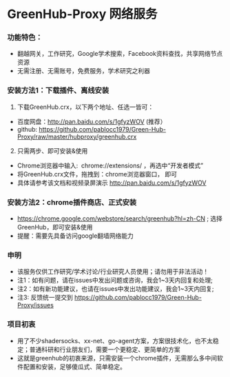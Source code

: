 
# GreenHub-Proxy 网络服务

### 功能特色：
 - 翻越网关，工作研究，Google学术搜索，Facebook资料查找，共享网络节点资源
 - 无需注册、无需账号，免费服务，学术研究之利器

### 安装方法1：下载插件、离线安装

1. 下载GreenHub.crx，以下两个地址、任选一皆可： 
  * 百度网盘：http://pan.baidu.com/s/1gfyzWOV  (推荐）  
  * github: https://github.com/pablocc1979/Green-Hub-Proxy/raw/master/hubproxy/greenhub.crx  
   
   
2. 只需两步、即可安装&使用 
  * Chrome浏览器中输入:  chrome://extensions/ ，再选中“开发者模式” 
  * 将GreenHub.crx文件，拖拽到：chrome浏览器窗口， 即可 
  * 具体请参考该文档和视频录屏演示 http://pan.baidu.com/s/1gfyzWOV 
   
   
### 安装方法2：chrome插件商店、正式安装
* https://chrome.google.com/webstore/search/greenhub?hl=zh-CN ; 选择GreenHub，即可安装&使用 
* 提醒：需要先具备访问google翻墙网络能力 
   
### 申明
* 该服务仅供工作研究/学术讨论/行业研究人员使用；请勿用于非法活动！
* 注1：如有问题，请在issues中发出问题或咨询，我会1~3天内回复和处理; 
* 注2：如有新功能建议，也请在issues中发出功能建议，我会1~3天内回复; 
* 注3: 反馈统一提交到 https://github.com/pablocc1979/Green-Hub-Proxy/issues

### 项目初衷
 * 用了不少shadersocks、xx-net、go-agent方案，方案很技术化，也不太稳定；普通科研和行业朋友们，需要一个更稳定、更简单的方案
 * 这就是greenhub的初衷来源，只需安装一个chrome插件，无需那么多中间软件配置和安装，足够傻瓜式、简单稳定。
